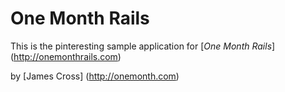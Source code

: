 # One Month Rails

This is the pinteresting sample application for 
[*One Month Rails*] (http://onemonthrails.com)

by [James Cross] (http://onemonth.com)